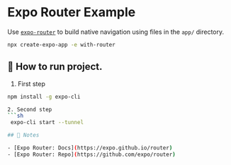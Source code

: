 # Expo Router Example

Use [`expo-router`](https://expo.github.io/router) to build native navigation using files in the `app/` directory.

```sh
npx create-expo-app -e with-router
```
## 🚀 How to run project.

1. First step
```sh
npm install -g expo-cli

2. Second step
```sh
 expo-cli start --tunnel

## 📝 Notes

- [Expo Router: Docs](https://expo.github.io/router)
- [Expo Router: Repo](https://github.com/expo/router)
